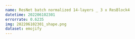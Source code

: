```yaml
---
name: ResNet batch normalized 14-layers _ 3 x ResBlock4
datetime: 202206102301
errorrate: 0.6235
img: 202206102301_shape.png
dataset: emojify
---
```

